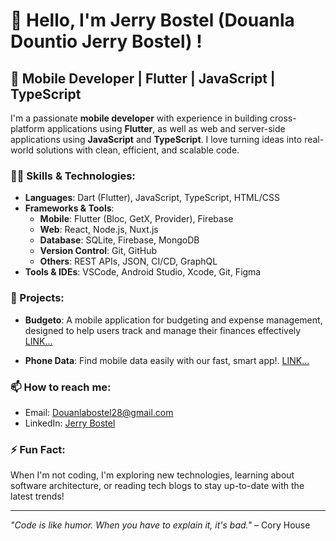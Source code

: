 # 👋 Hello, I'm Jerry Bostel (Douanla Dountio Jerry Bostel) !

## 🚀 Mobile Developer | Flutter | JavaScript | TypeScript


I'm a passionate **mobile developer** with experience in building cross-platform applications using **Flutter**, as well as web and server-side applications using **JavaScript** and **TypeScript**. I love turning ideas into real-world solutions with clean, efficient, and scalable code.

### 👨‍💻 Skills & Technologies:
- **Languages**: Dart (Flutter), JavaScript, TypeScript, HTML/CSS
- **Frameworks & Tools**: 
  - **Mobile**: Flutter (Bloc, GetX, Provider), Firebase
  - **Web**: React, Node.js, Nuxt.js
  - **Database**: SQLite, Firebase, MongoDB
  - **Version Control**: Git, GitHub
  - **Others**: REST APIs, JSON, CI/CD, GraphQL
- **Tools & IDEs**: VSCode, Android Studio, Xcode, Git, Figma

### 🌟 Projects:
- **Budgeto**: A mobile application for budgeting and expense management, designed to help users track and manage their finances effectively
  [LINK...](https://play.google.com/store/apps/details?id=com.dev107.budgeto)
  
- **Phone Data**: Find mobile data easily with our fast, smart app!.
  [LINK...](https://play.google.com/store/apps/details?id=com.dev107.phonedata)

### 📫 How to reach me:
- Email: [Douanlabostel28@gmail.com](mailto:Douanlabostel28@gmail.com)
- LinkedIn: [Jerry Bostel](https://www.linkedin.com/in/jerry-bostel-douanla-dountio-2a277016b/)

### ⚡ Fun Fact:
When I'm not coding, I'm exploring new technologies, learning about software architecture, or reading tech blogs to stay up-to-date with the latest trends!

---

_"Code is like humor. When you have to explain it, it's bad."_ – Cory House
